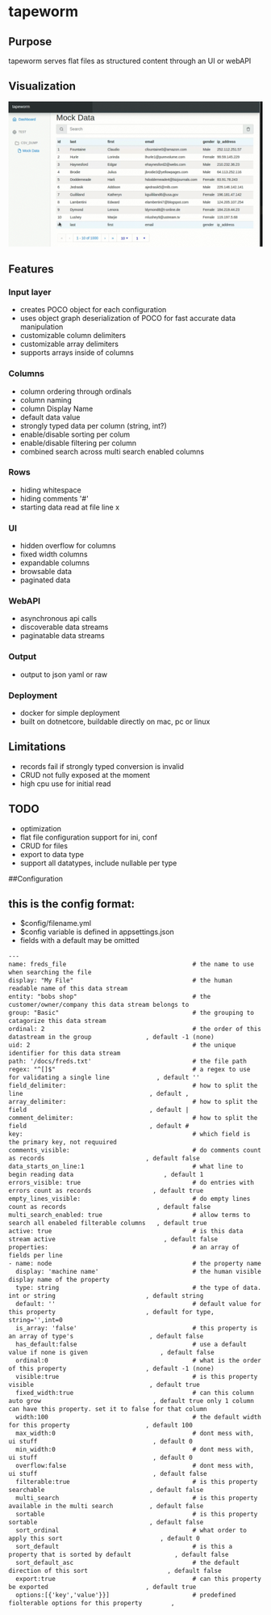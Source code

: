# tapeworm

## Purpose
tapeworm serves flat files as structured content through an UI or webAPI

## Visualization
![tapeworm demo](https://raw.githubusercontent.com/chris17453/tapeworm/master/media/tapeworm-demo.gif)

## Features
### Input layer
- creates POCO object for each configuration
- uses object graph deserialization of POCO for fast accurate data manipulation
- customizable column delimiters 
- customizable array delimiters
- supports arrays inside of columns
### Columns 
- column ordering through ordinals
- column naming       
- column Display Name 
- default data value
- strongly typed data per column (string, int?)
- enable/disable sorting per colum 
- enable/disable filtering per column
- combined search across multi search enabled columns
### Rows 
- hiding whitespace
- hiding comments '#'
- starting data read at file line x
### UI
- hidden overflow for columns
- fixed width columns
- expandable columns
- browsable data
- paginated data
### WebAPI
- asynchronous api calls
- discoverable data streams
- paginatable data streams
### Output 
- output to json yaml or raw
### Deployment
- docker for simple deployment
- built on dotnetcore, buildable directly on mac, pc or linux


## Limitations
- records fail if strongly typed conversion is invalid
- CRUD not fully exposed at the moment
- high cpu use for initial read

## TODO
- optimization
- flat file configuration support for ini, conf
- CRUD for files
- export to data type
- support all datatypes, include nullable per type

##Configuration

## this is the config format:
- $config/filename.yml
- $config variable is defined in appsettings.json
- fields with a default may be omitted
```
---
name: freds_file                                   # the name to use when searching the file
display: "My File"                                 # the human readable name of this data stream
entity: "bobs shop"                                # the customer/owner/company this data stream belongs to  
group: "Basic"                                     # the grouping to catagorize this data stream  
ordinal: 2                                         # the order of this datastream in the group               , default -1 (none)
uid: 2                                             # the unique identifier for this data stream
path: '/docs/freds.txt'                            # the file path
regex: "^[]$"                                      # a regex to use for validating a single line             , default ''
field_delimiter:                                   # how to split the line                                   , default ,
array_delimiter:                                   # how to split the field                                  , default |
comment_delimiter:                                 # how to split the field                                  , default #
key:                                               # which field is the primary key, not requuired
comments_visible:                                  # do comments count as records                            , default false
data_starts_on_line:1                              # what line to begin reading data                         , default 1
errors_visible: true                               # do entries with errors count as records                 , default true
empty_lines_visible:                               # do empty lines count as records                         , default false
multi_search_enabled: true                         # allow terms to search all enabeled filterable columns   , default true
active: true                                       # is this data stream active                              , default false
properties:                                        # an array of fields per line
- name: node                                       # the property name
  display: 'machine name'                          # the human visible display name of the property           
  type: string                                     # the type of data. int or string                         , default string
  default: ''                                      # default value for this property                         , default for type, string='',int=0
  is_array: 'false'                                # this property is an array of type's                     , default false
  has_default:false                                # use a default value if none is given                    , default false
  ordinal:0                                        # what is the order of this property                      , default -1 (none)
  visible:true                                     # is this property visible                                , default true
  fixed_width:true                                 # can this column auto grow                               , default true only 1 column can have this property. set it to false for that column
  width:100                                        # the default width for this property                     , default 100
  max_width:0                                      # dont mess with, ui stuff                                , default 0
  min_width:0                                      # dont mess with, ui stuff                                , default 0
  overflow:false                                   # dont mess with, ui stuff                                , default false
  filterable:true                                  # is this property searchable                             , default false
  multi_search                                     # is this property available in the multi search          , default false
  sortable                                         # is this property sortable                               , default false
  sort_ordinal                                     # what order to apply this sort                           , default 0
  sort_default                                     # is this a property that is sorted by default            , default false
  sort_default_asc                                 # the default direction of this sort                      , default false
  export:true                                      # can this property be exported                           , default true
  options:[{'key','value'}}]                       # predefined fiolterable options for this property        , 

```




